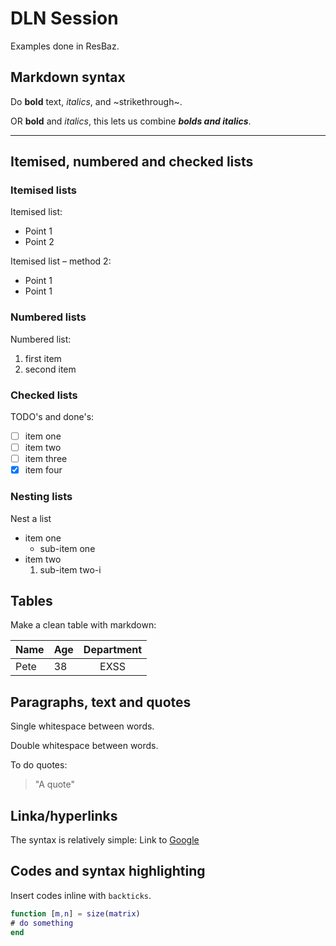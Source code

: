 # DLN Session
Examples done in ResBaz.

## Markdown syntax
Do **bold** text, *italics*, and ~strikethrough~.

OR __bold__ and _italics_, this lets us combine **_bolds and italics_**.

---------------

## Itemised, numbered and checked lists
### Itemised lists
Itemised list:
* Point 1
* Point 2

Itemised list – method 2:
- Point 1
- Point 1

### Numbered lists
Numbered list:
1. first item
1. second item

### Checked lists
TODO's and done's:
- [ ] item one
- [ ] item two
- [ ] item three
- [x] item four

### Nesting lists
Nest a list
* item one
  * sub-item one 
* item two
  1. sub-item two-i
  
## Tables
Make a clean table with markdown:

| Name | Age | Department | 
|---|---|:---:|
| Pete | 38 | EXSS |

## Paragraphs, text and quotes

Single whitespace between words.

Double  whitespace  between  words.

To do quotes:
> "A quote"

## Linka/hyperlinks

The syntax is relatively simple:
Link to [Google](https://www.google.com)

## Codes and syntax highlighting

Insert codes inline with `backticks`.

```matlab
function [m,n] = size(matrix)
# do something
end
```

